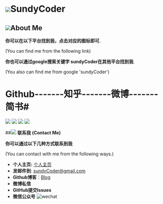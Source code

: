 # ![](http://i.imgur.com/S7xBFja.png)SundyCoder

## ![](http://i.imgur.com/S7xBFja.png)About Me

**你可以在以下平台找到我，点击对应的图标即可.**

(You can find me from the following link)

**你也可以通过google搜索关键字 sundyCoder在其他平台找到我**.

(You also can find me from google 'sundyCoder')

# Github-------知乎-------微博-------简书#
<a href="https://github.com/sundyCoder" target="_blank"> <img src="http://ww2.sinaimg.cn/large/005Xtdi2gw1f1pyjf8vx7j303k03kglh.jpg"   /></a> 
<a href="https://www.zhihu.com/people/sundyCoder" target="_blank"> <img src="http://ww4.sinaimg.cn/large/005Xtdi2gw1f1pyqdjk92j303k03k747.jpg"  target="_blank"/></a> 
<a href="http://weibo.com/u/2060818294" target="_blank"> <img src="http://ww1.sinaimg.cn/large/005Xtdi2jw1f1r3v5dge8j303k03kwee.jpg"/></a> <a href="http://www.jianshu.com/users/119337bb4467/timeline"  target="_blank">  <img src="http://ww3.sinaimg.cn/large/005Xtdi2gw1f1pyg6uniyj303k03ka9x.jpg"   /></a>  

##![](http://i.imgur.com/S7xBFja.png) **联系我**
**(Contact Me)**

**你可以通过以下几种方式联系到我**

(You can contact with me from the following ways.)

* **个人主页:** [个人主页](http://sundycoder.github.io/)
* **发邮件到**: <a href="mailto:sundyCoder@gmail.com">sundyCoder@gmail.com</a> 
* **Github博客**：[Blog]()
* **微博私信**
* **GitHub提交Issues**
* **微信公众号**
![wechat](http://i.imgur.com/1TDj1p7.jpg)

